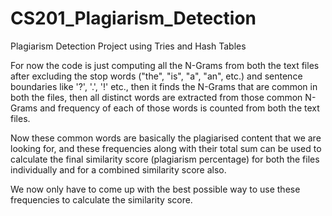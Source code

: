 # CS201_Plagiarism_Detection
Plagiarism Detection Project using Tries and Hash Tables

For now the code is just computing all the N-Grams from both the text files after excluding the stop words ("the", "is", "a", "an", etc.) and sentence boundaries like '?', '.', '!' etc., then it finds the N-Grams that are common in both the files, then all distinct words are extracted from those common N-Grams and frequency of each of those words is counted from both the text files.

Now these common words are basically the plagiarised content that we are looking for, and these frequencies along with their total sum can be used to calculate the final similarity score (plagiarism percentage) for both the files individually and for a combined similarity score also.

We now only have to come up with the best possible way to use these frequencies to calculate the similarity score.
